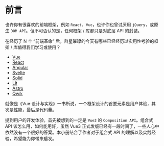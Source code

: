 # 前言

也许你有很喜欢的前端框架，例如 `React`、`Vue`，也许你也曾讨厌用 `jQuery`，或原生 `DOM API`。但不可否认的是，任何框架 / 库都只是对底层 API 的封装。

在经历了 N 个 “前端革命” 后，群星璀璨的今天有哪些已经经历过实用性考验的框架 / 库值得我们学习或使用？

- [Vue](https://vuejs.org/)
- [React](https://reactjs.com/)
- [Angular](https://angular.io/)
- [Svelte](https://svelte.dev/)
- [Solid](https://solidjs.com/)
- [Lit](https://lit.dev/)
- [Astro](https://astro.build/)
- [Qwik](https://qwik.dev/)

就像是《Vue 设计与实现》一书所说，一个框架设计的首要元素是用户体验，其次是性能，最后是代码量。

提到用户的开发体验，首先被想到的一定是 `Vue3` 的 `Composition API`。组合式 API 该怎么用，如何能用好，虽然 Vue3 正式发版已经有一段时间了，一些人心中依然没有一个很好的答案。本小册结合了作者对于组合式 API 的理解以及实践经验，希望能为你带来启发。
